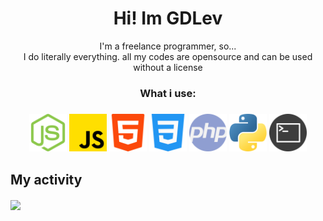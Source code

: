 <h1 align="center">Hi! Im GDLev</h1>
<p align="center">I'm a freelance programmer, so...<br>I do literally everything. all my codes are opensource and can be used without a license</p>
<h3 align="center">What i use:<h3>
<p align="center">
  <img width=60 height=60 src="./icons/nodejs.png">
  <img width=60 height=60 src="./icons/js.png">
  <img width=60 height=60 src="./icons/html.png">
  <img width=60 height=60 src="./icons/css.png">
  <img width=60 height=60 src="./icons/php.png">
  <img width=60 height=60 src="./icons/python.png">
  <img width=60 height=60 src="./icons/sh.png">
  <h2>My activity</h2>
  <img align="center" src="https://github-readme-stats.vercel.app/api/wakatime?username=GDLev&theme=dracula" />
</p>
